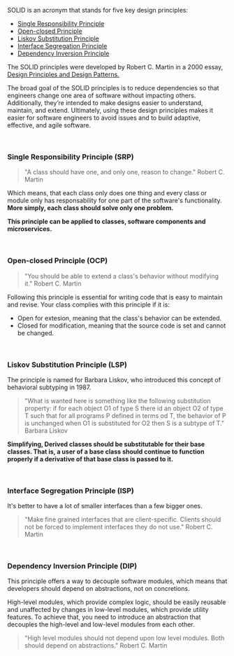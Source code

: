 SOLID is an acronym that stands for five key design principles: 
- [Single Responsibility Principle](#single-responsibility-principle)
- [Open-closed Principle](#open-closed-principle)
- [Liskov Substitution Principle](#liskov-substitution-principle)
- [Interface Segregation Principle](#interface-segregation-principle)
- [Dependency Inversion Principle](#dependency-inversion-principle)

The SOLID principles were developed by Robert C. Martin in a 2000 essay, [Design Principles and Design Patterns.](https://web.archive.org/web/20150906155800/http:/www.objectmentor.com/resources/articles/Principles_and_Patterns.pdf")

The broad goal of the SOLID principles is to reduce dependencies so that engineers change one area of software without impacting others. 
Additionally, they’re intended to make designs easier to understand, maintain, and extend. 
Ultimately, using these design principles makes it easier for software engineers to avoid issues and to build adaptive, effective, and agile software.

<br/>

<a id="single-responsibility-principle"></a>
###  Single Responsibility Principle (SRP) 

> "A class should have one, and only one, reason to change."
> Robert C. Martin

Which means, that each class only does one thing and every class or module only has responsability for one part of the software's functionality. 
**More simply, each class should solve only one problem.**

**This principle can be applied to classes, software components and microservices.**

<br/>

<a id="open-closed-principle"></a>
###  Open-closed Principle (OCP)

> "You should be able to extend a class's behavior without modifying it."
> Robert C. Martin

Following this principle is essential for writing code that is easy to maintain and revise.
Your class complies with this principle if it is:
- Open for extesion, meaning that the class's behavior can be extended.
- Closed for modification, meaning that the source code is set and cannot be changed.

<br/>

<a id="liskov-substitution-principle"></a>
### Liskov Substitution Principle (LSP)

The principle is named for Barbara Liskov, who introduced this concept of behavioral subtyping in 1987.

> "What is wanted here is something like the following substitution property: if for each object O1 of type S there id an object O2 of type T such that for all programs P defined in terms od T, the behavior of P is unchanged when O1 is substituted for O2 then S is a subtype of T."
> Barbara Liskov

**Simplifying,  Derived classes should be substitutable for their base classes. That is, a user of a base class should continue to function properly if a derivative of that base class is passed to it.**


<br/>

<a id="#interface-segregation-principle"></a>
### Interface Segregation Principle (ISP)

It's better to have a lot of smaller interfaces than a few bigger ones.

> "Make fine grained interfaces that are client-specific. Clients should not be forced to implement interfaces they do not use."
> Robert C. Martin

<br/>

<a id="#dependency-inversion-principle"></a>
### Dependency Inversion Principle (DIP)

This principle offers a way to decouple software modules, which means that developers should depend on abstractions, not on concretions.

High-level modules, which provide complex logic, should be easily reusable and unaffected by changes in low-level modules, which provide utility features. 
To achieve that, you need to introduce an abstraction that decouples the high-level and low-level modules from each other.

> "High level modules should not depend upon low level modules. Both should  depend on abstractions."
> Robert C. Martin
